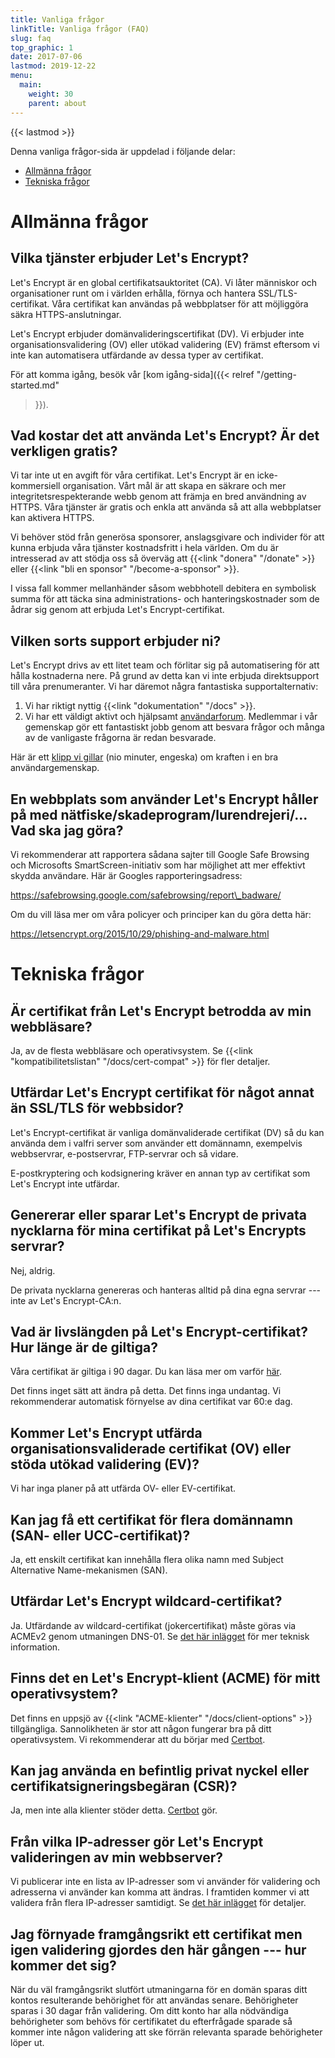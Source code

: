 ```yaml
---
title: Vanliga frågor
linkTitle: Vanliga frågor (FAQ)
slug: faq
top_graphic: 1
date: 2017-07-06
lastmod: 2019-12-22
menu:
  main:
    weight: 30
    parent: about
---
```


{{< lastmod >}}

Denna vanliga frågor-sida är uppdelad i följande delar:

* [Allmänna frågor](#general)
* [Tekniska frågor](#technical)

# <a name="general">Allmänna frågor</a>

## Vilka tjänster erbjuder Let's Encrypt?

Let's Encrypt är en global certifikatsauktoritet (CA). Vi låter människor och
organisationer runt om i världen erhålla, förnya och hantera SSL/TLS-certifikat.
Våra certifikat kan användas på webbplatser för att möjliggöra säkra
HTTPS-anslutningar.

Let's Encrypt erbjuder domänvalideringscertifikat (DV). Vi erbjuder inte
organisationsvalidering (OV) eller utökad validering (EV) främst eftersom vi
inte kan automatisera utfärdande av dessa typer av certifikat.

För att komma igång, besök vår [kom igång-sida]({{< relref "/getting-started.md"
>}}).

## Vad kostar det att använda Let's Encrypt? Är det verkligen gratis?

Vi tar inte ut en avgift för våra certifikat. Let's Encrypt är en
icke-kommersiell organisation. Vårt mål är att skapa en säkrare och mer
integritetsrespekterande webb genom att främja en bred användning av HTTPS. Våra
tjänster är gratis och enkla att använda så att alla webbplatser kan aktivera
HTTPS.

Vi behöver stöd från generösa sponsorer, anslagsgivare och individer för att
kunna erbjuda våra tjänster kostnadsfritt i hela världen. Om du är intresserad
av att stödja oss så överväg att {{<link "donera" "/donate" >}} eller
{{<link "bli en sponsor" "/become-a-sponsor" >}}.

I vissa fall kommer mellanhänder såsom webbhotell debitera en symbolisk summa
för att täcka sina administrations- och hanteringskostnader som de ådrar sig
genom att erbjuda Let's Encrypt-certifikat.

## Vilken sorts support erbjuder ni?

Let's Encrypt drivs av ett litet team och förlitar sig på automatisering för att
hålla kostnaderna nere. På grund av detta kan vi inte erbjuda direktsupport till
våra prenumeranter. Vi har däremot några fantastiska supportalternativ:

1. Vi har riktigt nyttig {{<link "dokumentation" "/docs" >}}.
2. Vi har ett väldigt aktivt och hjälpsamt
   [användarforum](https://community.letsencrypt.org/). Medlemmar i vår
   gemenskap gör ett fantastiskt jobb genom att besvara frågor och många av de
   vanligaste frågorna är redan besvarade.

Här är ett [klipp vi gillar](https://www.youtube.com/watch?v=Xe1TZaElTAs) (nio
minuter, engeska) om kraften i en bra användargemenskap.

## En webbplats som använder Let's Encrypt håller på med nätfiske/skadeprogram/lurendrejeri/... Vad ska jag göra?

Vi rekommenderar att rapportera sådana sajter till Google Safe Browsing och
Microsofts SmartScreen-initiativ som har möjlighet att mer effektivt skydda
användare. Här är Googles rapporteringsadress:

https://safebrowsing.google.com/safebrowsing/report\_badware/

Om du vill läsa mer om våra policyer och principer kan du göra detta här:

https://letsencrypt.org/2015/10/29/phishing-and-malware.html

# <a name="technical">Tekniska frågor</a>

## Är certifikat från Let's Encrypt betrodda av min webbläsare?

Ja, av de flesta webbläsare och operativsystem. Se
{{<link "kompatibilitetslistan" "/docs/cert-compat" >}} för fler
detaljer.

## Utfärdar Let's Encrypt certifikat för något annat än SSL/TLS för webbsidor?

Let's Encrypt-certifikat är vanliga domänvaliderade certifikat (DV) så du kan
använda dem i valfri server som använder ett domännamn, exempelvis webbservrar,
e-postservrar, FTP-servrar och så vidare.

E-postkryptering och kodsignering kräver en annan typ av certifikat som Let's
Encrypt inte utfärdar.

## Genererar eller sparar Let's Encrypt de privata nycklarna för mina certifikat på Let's Encrypts servrar?

Nej, aldrig.

De privata nycklarna genereras och hanteras alltid på dina egna servrar --- inte
av Let's Encrypt-CA:n.

## Vad är livslängden på Let's Encrypt-certifikat? Hur länge är de giltiga?

Våra certifikat är giltiga i 90 dagar. Du kan läsa mer om varför
[här](/2015/11/09/why-90-days.html).

Det finns inget sätt att ändra på detta. Det finns inga undantag. Vi
rekommenderar automatisk förnyelse av dina certifikat var 60:e dag.

## Kommer Let's Encrypt utfärda organisationsvaliderade certifikat (OV) eller stöda utökad validering (EV)?

Vi har inga planer på att utfärda OV- eller EV-certifikat.

## Kan jag få ett certifikat för flera domännamn (SAN- eller UCC-certifikat)?

Ja, ett enskilt certifikat kan innehålla flera olika namn med Subject
Alternative Name-mekanismen (SAN).

## Utfärdar Let's Encrypt wildcard-certifikat?

Ja. Utfärdande av wildcard-certifikat (jokercertifikat) måste göras via ACMEv2
genom utmaningen DNS-01. Se [det här
inlägget](https://community.letsencrypt.org/t/acme-v2-production-environment-wildcards/55578)
för mer teknisk information.

## Finns det en Let's Encrypt-klient (ACME) för mitt operativsystem?

Det finns en uppsjö av {{<link "ACME-klienter" "/docs/client-options" >}}
tillgängliga. Sannolikheten är stor att någon fungerar bra på ditt
operativsystem. Vi rekommenderar att du börjar med
[Certbot](https://certbot.eff.org/).

## Kan jag använda en befintlig privat nyckel eller certifikatsigneringsbegäran (CSR)?

Ja, men inte alla klienter stöder detta. [Certbot](https://certbot.eff.org/) gör.

## Från vilka IP-adresser gör Let's Encrypt valideringen av min webbserver?

Vi publicerar inte en lista av IP-adresser som vi använder för validering och
adresserna vi använder kan komma att ändras. I framtiden kommer vi att validera
från flera IP-adresser samtidigt. Se [det här
inlägget](https://community.letsencrypt.org/t/validating-challenges-from-multiple-network-vantage-points)
för detaljer.

## Jag förnyade framgångsrikt ett certifikat men igen validering gjordes den här gången --- hur kommer det sig?

När du väl framgångsrikt slutfört utmaningarna för en domän sparas ditt kontos
resulterande behörighet för att användas senare. Behörigheter sparas i 30 dagar
från validering. Om ditt konto har alla nödvändiga behörigheter som behövs för
certifikatet du efterfrågade sparade så kommer inte någon validering att ske
förrän relevanta sparade behörigheter löper ut.
